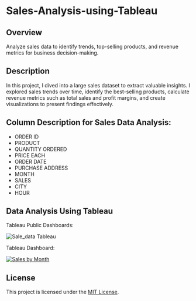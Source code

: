 # Sales-Analysis-using-Tableau

## Overview
Analyze sales data to identify trends, top-selling products, and revenue metrics for business decision-making.

## Description
In this project, I dived into a large sales dataset to extract valuable insights. I explored sales trends over time, identify the best-selling products, calculate revenue metrics such as total sales and profit margins, and create visualizations to present findings effectively.

## Column Description for Sales Data Analysis:
  
- ORDER ID
- PRODUCT
- QUANTITY ORDERED
- PRICE EACH
- ORDER DATE
- PURCHASE ADDRESS
- MONTH
- SALES
- CITY
- HOUR

## Data Analysis Using Tableau
Tableau Public Dashboards: 

![Sale_data Tableau](https://github.com/rogASHISH/Sales-Analysis-using-Tableauau/assets/151386180/300fc5b2-f90d-41e6-a056-4937db0054f0)

Tableau Dashboard: <div class='tableauPlaceholder' id='viz1703099930438' style='position: relative'><noscript><a href='#'><img alt='Sales by Month ' src='https:&#47;&#47;public.tableau.com&#47;static&#47;images&#47;Sa&#47;Sales_dataTableau&#47;Sheet1&#47;1_rss.png' style='border: none' /></a></noscript><object class='tableauViz'  style='display:none;'><param name='host_url' value='https%3A%2F%2Fpublic.tableau.com%2F' /> <param name='embed_code_version' value='3' /> <param name='site_root' value='' /><param name='name' value='Sales_dataTableau&#47;Sheet1' /><param name='tabs' value='no' /><param name='toolbar' value='yes' /><param name='static_image' value='https:&#47;&#47;public.tableau.com&#47;static&#47;images&#47;Sa&#47;Sales_dataTableau&#47;Sheet1&#47;1.png' /> <param name='animate_transition' value='yes' /><param name='display_static_image' value='yes' /><param name='display_spinner' value='yes' /><param name='display_overlay' value='yes' /><param name='display_count' value='yes' /><param name='language' value='en-GB' /></object></div>                <script type='text/javascript'>                    var divElement = document.getElementById('viz1703099930438');                    var vizElement = divElement.getElementsByTagName('object')[0];                    vizElement.style.width='100%';vizElement.style.height=(divElement.offsetWidth*0.75)+'px';                    var scriptElement = document.createElement('script');                    scriptElement.src = 'https://public.tableau.com/javascripts/api/viz_v1.js';                    vizElement.parentNode.insertBefore(scriptElement, vizElement);                </script>
## License
This project is licensed under the [MIT License](LICENSE).
